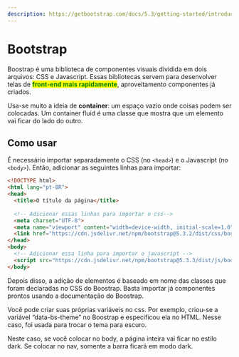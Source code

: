 ```yaml
---
description: https://getbootstrap.com/docs/5.3/getting-started/introduction/
---
```


# Bootstrap

Boostrap é uma biblioteca de componentes visuais dividida em dois arquivos: CSS e Javascript. Essas bibliotecas servem para desenvolver telas de <mark style="color:green;">**front-end mais rapidamente**</mark>, aproveitamento componentes já criados.

Usa-se muito a ideia de **container**: um espaço vazio onde coisas podem ser colocadas. Um container fluid é uma classe que mostra que um elemento vai ficar do lado do outro.

## Como usar

É necessário importar separadamente o CSS (no `<head>`) e o Javascript (no `<body>`). Então, adicionar as seguintes linhas para importar:

```html
<!DOCTYPE html>
<html lang="pt-BR">
<head>
  <title>O título da página</title>
  
  <!-- Adicionar essas linhas para importar o css-->
  <meta charset="UTF-8">
  <meta name="viewport" content="width=device-width, initial-scale=1.0">
  <link href="https://cdn.jsdelivr.net/npm/bootstrap@5.3.2/dist/css/bootstrap.min.css" rel="stylesheet" integrity="sha384-T3c6CoIi6uLrA9TneNEoa7RxnatzjcDSCmG1MXxSR1GAsXEV/Dwwykc2MPK8M2HN" crossorigin="anonymous">
</head>
<body>
  <!-- Adicionar essa linha para importar o javascript -->
  <script src="https://cdn.jsdelivr.net/npm/bootstrap@5.3.3/dist/js/bootstrap.bundle.min.js" integrity="sha384-YvpcrYf0tY3lHB60NNkmXc5s9fDVZLESaAA55NDzOxhy9GkcIdslK1eN7N6jIeHz" crossorigin="anonymous"></script>
</body>
```

Depois disso, a adição de elementos é baseado em nome das classes que foram declaradas no CSS do Boostrap. Basta importar já componentes prontos usando a documentação do Boostrap.

Você pode criar suas próprias variáveis no css. Por exemplo, criou-se a variável “data-bs-theme” no Boostrap e especificou ela no HTML. Nesse caso, foi usada para trocar o tema para escuro.

Neste caso, se você colocar no body, a página inteira vai ficar no estilo dark. Se colocar no nav, somente a barra ficará em modo dark.
